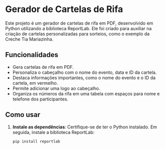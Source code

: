 # Gerador de Cartelas de Rifa

Este projeto é um gerador de cartelas de rifa em PDF, desenvolvido em Python utilizando a biblioteca ReportLab. Ele foi criado para auxiliar na criação de cartelas personalizadas para sorteios, como o exemplo da Creche Tia Mariazinha.

## Funcionalidades

- Gera cartelas de rifa em PDF.
- Personaliza o cabeçalho com o nome do evento, data e ID da cartela.
- Destaca informações importantes, como o nome do evento e o ID da cartela, em vermelho.
- Permite adicionar uma logo ao cabeçalho.
- Organiza os números da rifa em uma tabela com espaços para nome e telefone dos participantes.

## Como usar

1. **Instale as dependências**:
   Certifique-se de ter o Python instalado. Em seguida, instale a biblioteca ReportLab:
   ```bash
   pip install reportlab
